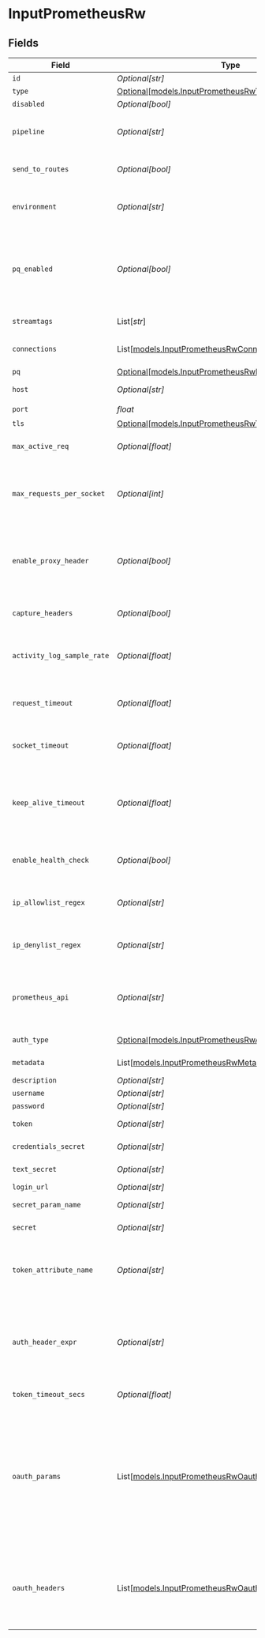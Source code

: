 # InputPrometheusRw


## Fields

| Field                                                                                                                                                                                                                                                                                                                                   | Type                                                                                                                                                                                                                                                                                                                                    | Required                                                                                                                                                                                                                                                                                                                                | Description                                                                                                                                                                                                                                                                                                                             |
| --------------------------------------------------------------------------------------------------------------------------------------------------------------------------------------------------------------------------------------------------------------------------------------------------------------------------------------- | --------------------------------------------------------------------------------------------------------------------------------------------------------------------------------------------------------------------------------------------------------------------------------------------------------------------------------------- | --------------------------------------------------------------------------------------------------------------------------------------------------------------------------------------------------------------------------------------------------------------------------------------------------------------------------------------- | --------------------------------------------------------------------------------------------------------------------------------------------------------------------------------------------------------------------------------------------------------------------------------------------------------------------------------------- |
| `id`                                                                                                                                                                                                                                                                                                                                    | *Optional[str]*                                                                                                                                                                                                                                                                                                                         | :heavy_minus_sign:                                                                                                                                                                                                                                                                                                                      | Unique ID for this input                                                                                                                                                                                                                                                                                                                |
| `type`                                                                                                                                                                                                                                                                                                                                  | [Optional[models.InputPrometheusRwType]](../models/inputprometheusrwtype.md)                                                                                                                                                                                                                                                            | :heavy_minus_sign:                                                                                                                                                                                                                                                                                                                      | N/A                                                                                                                                                                                                                                                                                                                                     |
| `disabled`                                                                                                                                                                                                                                                                                                                              | *Optional[bool]*                                                                                                                                                                                                                                                                                                                        | :heavy_minus_sign:                                                                                                                                                                                                                                                                                                                      | N/A                                                                                                                                                                                                                                                                                                                                     |
| `pipeline`                                                                                                                                                                                                                                                                                                                              | *Optional[str]*                                                                                                                                                                                                                                                                                                                         | :heavy_minus_sign:                                                                                                                                                                                                                                                                                                                      | Pipeline to process data from this Source before sending it through the Routes                                                                                                                                                                                                                                                          |
| `send_to_routes`                                                                                                                                                                                                                                                                                                                        | *Optional[bool]*                                                                                                                                                                                                                                                                                                                        | :heavy_minus_sign:                                                                                                                                                                                                                                                                                                                      | Select whether to send data to Routes, or directly to Destinations.                                                                                                                                                                                                                                                                     |
| `environment`                                                                                                                                                                                                                                                                                                                           | *Optional[str]*                                                                                                                                                                                                                                                                                                                         | :heavy_minus_sign:                                                                                                                                                                                                                                                                                                                      | Optionally, enable this config only on a specified Git branch. If empty, will be enabled everywhere.                                                                                                                                                                                                                                    |
| `pq_enabled`                                                                                                                                                                                                                                                                                                                            | *Optional[bool]*                                                                                                                                                                                                                                                                                                                        | :heavy_minus_sign:                                                                                                                                                                                                                                                                                                                      | Use a disk queue to minimize data loss when connected services block. See [Cribl Docs](https://docs.cribl.io/stream/persistent-queues) for PQ defaults (Cribl-managed Cloud Workers) and configuration options (on-prem and hybrid Workers).                                                                                            |
| `streamtags`                                                                                                                                                                                                                                                                                                                            | List[*str*]                                                                                                                                                                                                                                                                                                                             | :heavy_minus_sign:                                                                                                                                                                                                                                                                                                                      | Tags for filtering and grouping in @{product}                                                                                                                                                                                                                                                                                           |
| `connections`                                                                                                                                                                                                                                                                                                                           | List[[models.InputPrometheusRwConnections](../models/inputprometheusrwconnections.md)]                                                                                                                                                                                                                                                  | :heavy_minus_sign:                                                                                                                                                                                                                                                                                                                      | Direct connections to Destinations, and optionally via a Pipeline or a Pack                                                                                                                                                                                                                                                             |
| `pq`                                                                                                                                                                                                                                                                                                                                    | [Optional[models.InputPrometheusRwPq]](../models/inputprometheusrwpq.md)                                                                                                                                                                                                                                                                | :heavy_minus_sign:                                                                                                                                                                                                                                                                                                                      | N/A                                                                                                                                                                                                                                                                                                                                     |
| `host`                                                                                                                                                                                                                                                                                                                                  | *Optional[str]*                                                                                                                                                                                                                                                                                                                         | :heavy_minus_sign:                                                                                                                                                                                                                                                                                                                      | Address to bind on. Defaults to 0.0.0.0 (all addresses).                                                                                                                                                                                                                                                                                |
| `port`                                                                                                                                                                                                                                                                                                                                  | *float*                                                                                                                                                                                                                                                                                                                                 | :heavy_check_mark:                                                                                                                                                                                                                                                                                                                      | Port to listen on                                                                                                                                                                                                                                                                                                                       |
| `tls`                                                                                                                                                                                                                                                                                                                                   | [Optional[models.InputPrometheusRwTLSSettingsServerSide]](../models/inputprometheusrwtlssettingsserverside.md)                                                                                                                                                                                                                          | :heavy_minus_sign:                                                                                                                                                                                                                                                                                                                      | N/A                                                                                                                                                                                                                                                                                                                                     |
| `max_active_req`                                                                                                                                                                                                                                                                                                                        | *Optional[float]*                                                                                                                                                                                                                                                                                                                       | :heavy_minus_sign:                                                                                                                                                                                                                                                                                                                      | Maximum number of active requests per Worker Process. Use 0 for unlimited.                                                                                                                                                                                                                                                              |
| `max_requests_per_socket`                                                                                                                                                                                                                                                                                                               | *Optional[int]*                                                                                                                                                                                                                                                                                                                         | :heavy_minus_sign:                                                                                                                                                                                                                                                                                                                      | Maximum number of requests per socket before @{product} instructs the client to close the connection. Default is 0 (unlimited).                                                                                                                                                                                                         |
| `enable_proxy_header`                                                                                                                                                                                                                                                                                                                   | *Optional[bool]*                                                                                                                                                                                                                                                                                                                        | :heavy_minus_sign:                                                                                                                                                                                                                                                                                                                      | Enable when clients are connecting through a proxy that supports the x-forwarded-for header to keep the client's original IP address on the event instead of the proxy's IP address                                                                                                                                                     |
| `capture_headers`                                                                                                                                                                                                                                                                                                                       | *Optional[bool]*                                                                                                                                                                                                                                                                                                                        | :heavy_minus_sign:                                                                                                                                                                                                                                                                                                                      | Add request headers to events, in the __headers field                                                                                                                                                                                                                                                                                   |
| `activity_log_sample_rate`                                                                                                                                                                                                                                                                                                              | *Optional[float]*                                                                                                                                                                                                                                                                                                                       | :heavy_minus_sign:                                                                                                                                                                                                                                                                                                                      | How often request activity is logged at the `info` level. A value of 1 would log every request, 10 every 10th request, etc.                                                                                                                                                                                                             |
| `request_timeout`                                                                                                                                                                                                                                                                                                                       | *Optional[float]*                                                                                                                                                                                                                                                                                                                       | :heavy_minus_sign:                                                                                                                                                                                                                                                                                                                      | How long to wait for an incoming request to complete before aborting it. Use 0 to disable.                                                                                                                                                                                                                                              |
| `socket_timeout`                                                                                                                                                                                                                                                                                                                        | *Optional[float]*                                                                                                                                                                                                                                                                                                                       | :heavy_minus_sign:                                                                                                                                                                                                                                                                                                                      | How long @{product} should wait before assuming that an inactive socket has timed out. To wait forever, set to 0.                                                                                                                                                                                                                       |
| `keep_alive_timeout`                                                                                                                                                                                                                                                                                                                    | *Optional[float]*                                                                                                                                                                                                                                                                                                                       | :heavy_minus_sign:                                                                                                                                                                                                                                                                                                                      | After the last response is sent, @{product} will wait this long for additional data before closing the socket connection. Minimum 1 sec.; maximum 600 sec. (10 min.).                                                                                                                                                                   |
| `enable_health_check`                                                                                                                                                                                                                                                                                                                   | *Optional[bool]*                                                                                                                                                                                                                                                                                                                        | :heavy_minus_sign:                                                                                                                                                                                                                                                                                                                      | Enable to expose the /cribl_health endpoint, which returns 200 OK when this Source is healthy                                                                                                                                                                                                                                           |
| `ip_allowlist_regex`                                                                                                                                                                                                                                                                                                                    | *Optional[str]*                                                                                                                                                                                                                                                                                                                         | :heavy_minus_sign:                                                                                                                                                                                                                                                                                                                      | Messages from matched IP addresses will be processed, unless also matched by the denylist                                                                                                                                                                                                                                               |
| `ip_denylist_regex`                                                                                                                                                                                                                                                                                                                     | *Optional[str]*                                                                                                                                                                                                                                                                                                                         | :heavy_minus_sign:                                                                                                                                                                                                                                                                                                                      | Messages from matched IP addresses will be ignored. This takes precedence over the allowlist.                                                                                                                                                                                                                                           |
| `prometheus_api`                                                                                                                                                                                                                                                                                                                        | *Optional[str]*                                                                                                                                                                                                                                                                                                                         | :heavy_minus_sign:                                                                                                                                                                                                                                                                                                                      | Absolute path on which to listen for Prometheus requests. Defaults to /write, which will expand as: http://<your‑upstream‑URL>:<your‑port>/write.                                                                                                                                                                                       |
| `auth_type`                                                                                                                                                                                                                                                                                                                             | [Optional[models.InputPrometheusRwAuthenticationType]](../models/inputprometheusrwauthenticationtype.md)                                                                                                                                                                                                                                | :heavy_minus_sign:                                                                                                                                                                                                                                                                                                                      | Remote Write authentication type                                                                                                                                                                                                                                                                                                        |
| `metadata`                                                                                                                                                                                                                                                                                                                              | List[[models.InputPrometheusRwMetadata](../models/inputprometheusrwmetadata.md)]                                                                                                                                                                                                                                                        | :heavy_minus_sign:                                                                                                                                                                                                                                                                                                                      | Fields to add to events from this input                                                                                                                                                                                                                                                                                                 |
| `description`                                                                                                                                                                                                                                                                                                                           | *Optional[str]*                                                                                                                                                                                                                                                                                                                         | :heavy_minus_sign:                                                                                                                                                                                                                                                                                                                      | N/A                                                                                                                                                                                                                                                                                                                                     |
| `username`                                                                                                                                                                                                                                                                                                                              | *Optional[str]*                                                                                                                                                                                                                                                                                                                         | :heavy_minus_sign:                                                                                                                                                                                                                                                                                                                      | N/A                                                                                                                                                                                                                                                                                                                                     |
| `password`                                                                                                                                                                                                                                                                                                                              | *Optional[str]*                                                                                                                                                                                                                                                                                                                         | :heavy_minus_sign:                                                                                                                                                                                                                                                                                                                      | N/A                                                                                                                                                                                                                                                                                                                                     |
| `token`                                                                                                                                                                                                                                                                                                                                 | *Optional[str]*                                                                                                                                                                                                                                                                                                                         | :heavy_minus_sign:                                                                                                                                                                                                                                                                                                                      | Bearer token to include in the authorization header                                                                                                                                                                                                                                                                                     |
| `credentials_secret`                                                                                                                                                                                                                                                                                                                    | *Optional[str]*                                                                                                                                                                                                                                                                                                                         | :heavy_minus_sign:                                                                                                                                                                                                                                                                                                                      | Select or create a secret that references your credentials                                                                                                                                                                                                                                                                              |
| `text_secret`                                                                                                                                                                                                                                                                                                                           | *Optional[str]*                                                                                                                                                                                                                                                                                                                         | :heavy_minus_sign:                                                                                                                                                                                                                                                                                                                      | Select or create a stored text secret                                                                                                                                                                                                                                                                                                   |
| `login_url`                                                                                                                                                                                                                                                                                                                             | *Optional[str]*                                                                                                                                                                                                                                                                                                                         | :heavy_minus_sign:                                                                                                                                                                                                                                                                                                                      | URL for OAuth                                                                                                                                                                                                                                                                                                                           |
| `secret_param_name`                                                                                                                                                                                                                                                                                                                     | *Optional[str]*                                                                                                                                                                                                                                                                                                                         | :heavy_minus_sign:                                                                                                                                                                                                                                                                                                                      | Secret parameter name to pass in request body                                                                                                                                                                                                                                                                                           |
| `secret`                                                                                                                                                                                                                                                                                                                                | *Optional[str]*                                                                                                                                                                                                                                                                                                                         | :heavy_minus_sign:                                                                                                                                                                                                                                                                                                                      | Secret parameter value to pass in request body                                                                                                                                                                                                                                                                                          |
| `token_attribute_name`                                                                                                                                                                                                                                                                                                                  | *Optional[str]*                                                                                                                                                                                                                                                                                                                         | :heavy_minus_sign:                                                                                                                                                                                                                                                                                                                      | Name of the auth token attribute in the OAuth response. Can be top-level (e.g., 'token'); or nested, using a period (e.g., 'data.token').                                                                                                                                                                                               |
| `auth_header_expr`                                                                                                                                                                                                                                                                                                                      | *Optional[str]*                                                                                                                                                                                                                                                                                                                         | :heavy_minus_sign:                                                                                                                                                                                                                                                                                                                      | JavaScript expression to compute the Authorization header value to pass in requests. The value `${token}` is used to reference the token obtained from authentication, e.g.: `Bearer ${token}`.                                                                                                                                         |
| `token_timeout_secs`                                                                                                                                                                                                                                                                                                                    | *Optional[float]*                                                                                                                                                                                                                                                                                                                       | :heavy_minus_sign:                                                                                                                                                                                                                                                                                                                      | How often the OAuth token should be refreshed.                                                                                                                                                                                                                                                                                          |
| `oauth_params`                                                                                                                                                                                                                                                                                                                          | List[[models.InputPrometheusRwOauthParams](../models/inputprometheusrwoauthparams.md)]                                                                                                                                                                                                                                                  | :heavy_minus_sign:                                                                                                                                                                                                                                                                                                                      | Additional parameters to send in the OAuth login request. @{product} will combine the secret with these parameters, and will send the URL-encoded result in a POST request to the endpoint specified in the 'Login URL'. We'll automatically add the content-type header 'application/x-www-form-urlencoded' when sending this request. |
| `oauth_headers`                                                                                                                                                                                                                                                                                                                         | List[[models.InputPrometheusRwOauthHeaders](../models/inputprometheusrwoauthheaders.md)]                                                                                                                                                                                                                                                | :heavy_minus_sign:                                                                                                                                                                                                                                                                                                                      | Additional headers to send in the OAuth login request. @{product} will automatically add the content-type header 'application/x-www-form-urlencoded' when sending this request.                                                                                                                                                         |